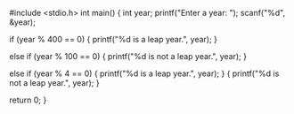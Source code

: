 #include <stdio.h>
int main() {
   int year;
   printf("Enter a year: ");
   scanf("%d", &year);

   
   if (year % 400 == 0) {
      printf("%d is a leap year.", year);
   }
   
   else if (year % 100 == 0) {
      printf("%d is not a leap year.", year);
   }
   
   else if (year % 4 == 0) {
      printf("%d is a leap year.", year);
   }
   {
      printf("%d is not a leap year.", year);
   }

   return 0;
}
